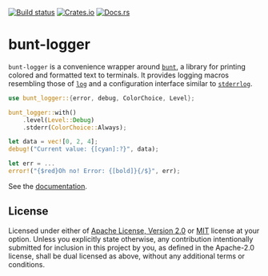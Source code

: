 [![Build status](https://github.com/Dophin2009/bunt-logger/workflows/ci/badge.svg)](https://github.com/Dophin2009/bunt-logger/actions)
[![Crates.io](https://img.shields.io/crates/v/bunt-logger.svg)](https://crates.io/crates/bunt-logger)
[![Docs.rs](https://docs.rs/bunt-logger/badge.svg)](https://docs.rs/bunt-logger)

# bunt-logger

`bunt-logger` is a convenience wrapper around [`bunt`](https://github.com/LukasKalbertodt/bunt), a
library for printing colored and formatted text to terminals. It provides logging macros resembling
those of [`log`](https://github.com/rust-lang/log) and a configuration interface similar to
[`stderrlog`](https://github.com/cardoe/stderrlog-rs).

```rust
use bunt_logger::{error, debug, ColorChoice, Level};

bunt_logger::with()
    .level(Level::Debug)
    .stderr(ColorChoice::Always);

let data = vec![0, 2, 4];
debug!("Current value: {[cyan]:?}", data);

let err = ...
error!("{$red}Oh no! Error: {[bold]}{/$}", err);
```

See the [documentation](https://docs.rs/bunt-logger).

## License

Licensed under either of [Apache License, Version 2.0](./LICENSE-APACHE) or [MIT](./LICENSE-MIT)
license at your option. Unless you explicitly state otherwise, any contribution intentionally
submitted for inclusion in this project by you, as defined in the Apache-2.0 license, shall be dual
licensed as above, without any additional terms or conditions.
